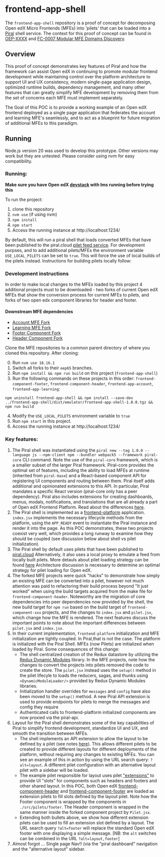 # frontend-app-shell

The `frontend-app-shell` repository is a proof of concept for decomposing Open edX Micro Frontends (MFEs) into 'pilets' that can be loaded into a [Piral](https://piral.io) shell service. The context for this proof of concept can be found in [OEP-XXXX](https://github.com/openedx/open-edx-proposals/blob/426f6e09ffe615e77aa9205281d77012385a08d4/oeps/architectural-decisions/oep-XXXX-modular-micro-frontend-domains.rst#id1) and [FC-0007 Modular MFE Domains Discovery](https://openedx.atlassian.net/wiki/spaces/COMM/pages/3614900241/FC-0007+-+Modular+MFE+Domains+Discovery).

## Overview

This proof of concept demonstrates key features of Piral and how the framework can assist Open edX in continuing to promote modular frontend development while maintaining control over the platform architecture to support UI and UX consistency, modern single-page application design, optimized runtime builds, dependency management, and many other features that can greatly simplify MFE development by removing them from the set of concerns each MFE must implement separately. 

The Goal of this POC is to provide a working example of an Open edX frontend deployed as a single page application that federates the account and learning MFE's seamlessly, and to act as a blueprint for future migration of additional MFEs to this paradigm.  

## Running

Node.js version 20 was used to develop this prototype. Other versions may work but they are untested. Please consider using nvm for easy compatibility. 

### Running:
**Make sure you have Open edX [devstack](https://github.com/openedx/devstack) with lms running before trying this**

To run the project:

1) clone this repository
2) `nvm use` (if using nvm)
3) `npm install`
4) `npm start`
5) Access the running instance at http://localhost:1234/

By default, this will run a piral shell that loads converted MFEs that have been published to the piral.cloud [pilet feed service](https://feed.piral.cloud/api/v1/pilet/openedx-poc). For development purpses, and to add additional pilets/MFEs the environment variable `USE_LOCAL_PILETS` can be set to `true`. This will force the use of local builds of the pilets instead. Instructions for building pilets locally follow:

### Development instructions
In order to make local changes to the MFEs loaded by this project 4 additional projects must to be downloaded -  two forks of current Open edX MFEs that show the conversion process for current MFEs to pilets, and forks of two open edx component libraries for header and footer.  

#### Downstream MFE dependencies
- [Account MFE Fork](https://github.com/hammerlabs-net/frontend-app-account)
- [Learning MFE Fork](https://github.com/hammerlabs-net/frontend-app-learning)
- [Footer Component Fork](https://github.com/hammerlabs-net/frontend-component-footer)
- [Header Component Fork](https://github.com/hammerlabs-net/frontend-component-header)

Clone the MFE repositories to a common parent directory of where you cloned this repository. After cloning:

0. Run `nvm use 18.16.1`
1. Switch all forks to their `oep65` branches.
2. Run `npm install && npm run build` on this project (`frontend-app-shell`)
3. Run the following commands on these projects in this order: `frontend-component-footer`, `frontend-component-header`, `frontend-app-account`, `frontend-app-learning`:

```npm uninstall frontend-app-shell && npm install --save-dev ../frontend-app-shell/dist/emulator/frontend-app-shell-1.0.0.tgz && npm run build``` 

4. Modify the `USE_LOCAL_PILETS` environment variable to `true`
5. Run `npm start` in this project.
6. Access the running instance at http://localhost:1234/

### Key features:

1. The Piral shell was instantiated using the `piral new --tag 1.0.0 --language js --npm-client npm --bundler webpack5 --framework piral-core` CLI command. Note the use of the `piral-core` framework, which is a smaller subset of the larger Piral framework. Piral-core provides the optimal set of features, including the ability to load MFEs at runtime (inherited from `piral-base`) and a React-based component API for registering UI components and routing between them. Piral itself adds additional and opinionated extensions to this API. In particular, Piral mandates a specific React version (piral-core only has a peer dependency). Piral also includes extensions for creating dashboards, menus, modals, notifications, and translations that are all already a part of Open edX Frontend Platform. Read about the differences [here](https://docs.piral.io/guidelines/tutorials/22-core-and-base).
2. The Piral shell is implemented as a [frontend-platform](https://github.com/openedx/frontend-platform) application. `index.jsx` implements the necessary lifecycle methods from the platform, using the `APP_READY` event to instantiate the Piral instance and render it into the page. As this POC demonstrates, these two projects coexist very well, which provides a long runway to examine how they should be coupled (see discussion below about shell vs pilet initialization).
3. The Piral shell by default uses pilets that have been published to [piral.cloud](https://feed.piral.cloud/api/v1/pilet/openedx-poc) Alternatively, it also uses a local proxy to emulate a feed from locally built pilets. More detauls about pilet loading strategy can be found [here](https://docs.piral.io/reference/specifications/feed-api-specification) Architecture discussion is necessary to determine an optimal strategy for pilet loading for Open edX.
4. The forked MFE projects were quick "hacks" to demonstrate how simply an existing MFE can be converted into a pilet, however not much attention was paid to refactoring their build process beyond "It just worked" when using the build targets acquired from the make file for `frontend-component-header`. Noteworthy are the migration of core dependencies into peer dependencies now provided by the shell, the new build target for `npm run` based on the build target of `frontend-component-xxx` projects, and the changes to `index.jsx` and `pilet.jsx`, which change how the MFE is rendered. The next features discuss the important points to note about the important differences between `pilet.jsx` and `index.jsx`.
5. In their current implementation, `frontend-platform` initialization and MFE initialization are tightly coupled. In Piral,that is not the case. The platform is initialized with the Piral Shell. MFEs (now Pilets) are initialized when loaded by Piral. Some consequences of this change:
    * The shell centralized creation of the Redux datastore by utilizing the [Redux Dynamic Modules](https://redux-dynamic-modules.js.org/#/) library. In the MFE projects, note how the changes to convert the projects into pilets removed the code to create the store. The `pilet.jsx` instead uses the `setup()` method in the pilet lifecyle to loads the reducers, sagas, and thunks using `<DynamicModuleLoader/>` provided by Redux Dynamic Modules libraries.
    * Initialization handler overrides for `messages` and `config` have also been moved to the `setup()` method. A new Piral API extension is used to provide endpoints for pilets to merge the messages and config they require
    * Authenticated calls to frontend-platform initialized components are now proxied via the piral-api. 
6. Layout for the Piral shell demonstrates some of the key capabilities of Piral to simplify frontend development, standardize UI and UX, and smooth the transition between MFEs.
    * The shell implements an API extension to allow the layout to be defined by a pilet (see notes [here](https://docs.piral.io/reference/documentation/C01-components)). This allows different pilets to be created to provide different layouts for different deployments of the platform, without requiring any changes to existing MFEs. You can see an example of this in action by using the URL search query: `?alt=layout`. A different pilet configuration with an alternative layout pilet with a sidebar will be loaded.
    * The example pilet responsible for layout uses pilet ["extensions"]([https://docs.piral.io/concepts/core-api/07-extension](https://docs.piral.io/guidelines/tutorials/24-extension-patterns)) to provide UI "slots" for components such as headers and footers and other shared layout. In this POC, both Open edX [frontend-component-header](https://github.com/openedx/frontend-component-header) and [frontend-component-footer](https://github.com/openedx/frontend-component-footer) are loaded as extension pilets to fill slots defined by the layout pilet. Note how the Footer component is wrapped by the components in `./src/pilets/footer`. The Header component is wrapped in the same manner inside the forked component project by `Pilet.jsx`. 
    * Extending both bullets above, we show how different extension pilets can be used to fill an extension slot defined by a layout. The URL search query `?alt=footer` will replace the standard Open edX footer with one displaying a simple message. [NB: the `alt` switches can be combined in the URL `?alt=layout,footer`]
7. Almost forgot ... Single page Nav!! (via the "piral dashboard" navigation and the "alternative layout" sidebar. 
    
